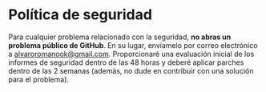 # Política de seguridad

Para cualquier problema relacionado con la seguridad, **no abras un problema público de GitHub**. En su lugar, envíamelo por correo electrónico a [alvaroromanook@gmail.com](mailto:alvaroromanook@gmail.com). Proporcionaré una evaluación inicial de los informes de seguridad dentro de las 48 horas y deberé aplicar parches dentro de las 2 semanas (además, no dude en contribuir con una solución para el problema).